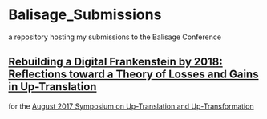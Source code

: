 # Balisage_Submissions
a repository hosting my submissions to the Balisage Conference

## [Rebuilding a Digital Frankenstein by 2018: Reflections toward a Theory of Losses and Gains in Up-Translation](https://ebeshero.github.io/Balisage_Submissions/BalisageTL_Pub/TL_and_HTML/Bal2017Besh0602.html)
for the [August 2017 Symposium on Up-Translation and Up-Transformation](https://www.balisage.net/UpTransform/index.html)
